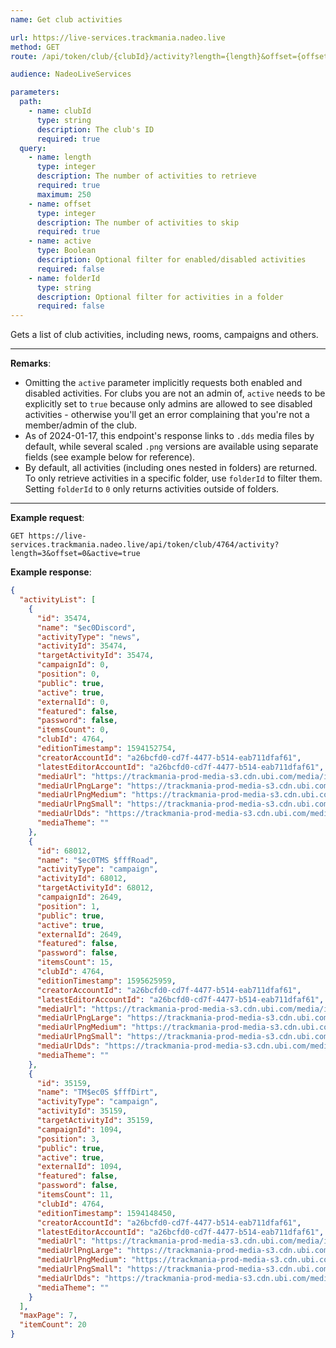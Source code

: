 ```yaml
---
name: Get club activities

url: https://live-services.trackmania.nadeo.live
method: GET
route: /api/token/club/{clubId}/activity?length={length}&offset={offset}&active={active}

audience: NadeoLiveServices

parameters:
  path:
    - name: clubId
      type: string
      description: The club's ID
      required: true
  query:
    - name: length
      type: integer
      description: The number of activities to retrieve
      required: true
      maximum: 250
    - name: offset
      type: integer
      description: The number of activities to skip
      required: true
    - name: active
      type: Boolean
      description: Optional filter for enabled/disabled activities
      required: false
    - name: folderId
      type: string
      description: Optional filter for activities in a folder
      required: false
---
```


Gets a list of club activities, including news, rooms, campaigns and others.

---

**Remarks**:

- Omitting the `active` parameter implicitly requests both enabled and disabled activities. For clubs you are not an admin of, `active` needs to be explicitly set to `true` because only admins are allowed to see disabled activities - otherwise you'll get an error complaining that you're not a member/admin of the club.
- As of 2024-01-17, this endpoint's response links to `.dds` media files by default, while several scaled `.png` versions are available using separate fields (see example below for reference).
- By default, all activities (including ones nested in folders) are returned. To only retrieve activities in a specific folder, use `folderId` to filter them. Setting `folderId` to `0` only returns activities outside of folders.

---

**Example request**:

```plain
GET https://live-services.trackmania.nadeo.live/api/token/club/4764/activity?length=3&offset=0&active=true
```

**Example response**:

```json
{
  "activityList": [
    {
      "id": 35474,
      "name": "$ec0Discord",
      "activityType": "news",
      "activityId": 35474,
      "targetActivityId": 35474,
      "campaignId": 0,
      "position": 0,
      "public": true,
      "active": true,
      "externalId": 0,
      "featured": false,
      "password": false,
      "itemsCount": 0,
      "clubId": 4764,
      "editionTimestamp": 1594152754,
      "creatorAccountId": "a26bcfd0-cd7f-4477-b514-eab711dfaf61",
      "latestEditorAccountId": "a26bcfd0-cd7f-4477-b514-eab711dfaf61",
      "mediaUrl": "https://trackmania-prod-media-s3.cdn.ubi.com/media/image/live-api/86ada7a9-f401-4832-be60-631bb63f01a4/dds/game.dds?timestamp=1705418454.dds",
      "mediaUrlPngLarge": "https://trackmania-prod-media-s3.cdn.ubi.com/media/image/live-api/86ada7a9-f401-4832-be60-631bb63f01a4/png/large.png?timestamp=1705418454.png",
      "mediaUrlPngMedium": "https://trackmania-prod-media-s3.cdn.ubi.com/media/image/live-api/86ada7a9-f401-4832-be60-631bb63f01a4/png/medium.png?timestamp=1705418454.png",
      "mediaUrlPngSmall": "https://trackmania-prod-media-s3.cdn.ubi.com/media/image/live-api/86ada7a9-f401-4832-be60-631bb63f01a4/png/small.png?timestamp=1705418454.png",
      "mediaUrlDds": "https://trackmania-prod-media-s3.cdn.ubi.com/media/image/live-api/86ada7a9-f401-4832-be60-631bb63f01a4/dds/game.dds?timestamp=1705418454.dds",
      "mediaTheme": ""
    },
    {
      "id": 68012,
      "name": "$ec0TMS $fffRoad",
      "activityType": "campaign",
      "activityId": 68012,
      "targetActivityId": 68012,
      "campaignId": 2649,
      "position": 1,
      "public": true,
      "active": true,
      "externalId": 2649,
      "featured": false,
      "password": false,
      "itemsCount": 15,
      "clubId": 4764,
      "editionTimestamp": 1595625959,
      "creatorAccountId": "a26bcfd0-cd7f-4477-b514-eab711dfaf61",
      "latestEditorAccountId": "a26bcfd0-cd7f-4477-b514-eab711dfaf61",
      "mediaUrl": "https://trackmania-prod-media-s3.cdn.ubi.com/media/image/live-api/1636a29e-bbe2-4321-acc3-a523dd2c94ef/dds/game.dds?timestamp=1705418451.dds",
      "mediaUrlPngLarge": "https://trackmania-prod-media-s3.cdn.ubi.com/media/image/live-api/1636a29e-bbe2-4321-acc3-a523dd2c94ef/png/large.png?timestamp=1705418451.png",
      "mediaUrlPngMedium": "https://trackmania-prod-media-s3.cdn.ubi.com/media/image/live-api/1636a29e-bbe2-4321-acc3-a523dd2c94ef/png/medium.png?timestamp=1705418451.png",
      "mediaUrlPngSmall": "https://trackmania-prod-media-s3.cdn.ubi.com/media/image/live-api/1636a29e-bbe2-4321-acc3-a523dd2c94ef/png/small.png?timestamp=1705418451.png",
      "mediaUrlDds": "https://trackmania-prod-media-s3.cdn.ubi.com/media/image/live-api/1636a29e-bbe2-4321-acc3-a523dd2c94ef/dds/game.dds?timestamp=1705418451.dds",
      "mediaTheme": ""
    },
    {
      "id": 35159,
      "name": "TM$ec0S $fffDirt",
      "activityType": "campaign",
      "activityId": 35159,
      "targetActivityId": 35159,
      "campaignId": 1094,
      "position": 3,
      "public": true,
      "active": true,
      "externalId": 1094,
      "featured": false,
      "password": false,
      "itemsCount": 11,
      "clubId": 4764,
      "editionTimestamp": 1594148450,
      "creatorAccountId": "a26bcfd0-cd7f-4477-b514-eab711dfaf61",
      "latestEditorAccountId": "a26bcfd0-cd7f-4477-b514-eab711dfaf61",
      "mediaUrl": "https://trackmania-prod-media-s3.cdn.ubi.com/media/image/live-api/75ff0c45-3c4b-47c9-a99c-208f8fc017d9/dds/game.dds?timestamp=1705402100.dds",
      "mediaUrlPngLarge": "https://trackmania-prod-media-s3.cdn.ubi.com/media/image/live-api/75ff0c45-3c4b-47c9-a99c-208f8fc017d9/png/large.png?timestamp=1705402100.png",
      "mediaUrlPngMedium": "https://trackmania-prod-media-s3.cdn.ubi.com/media/image/live-api/75ff0c45-3c4b-47c9-a99c-208f8fc017d9/png/medium.png?timestamp=1705402100.png",
      "mediaUrlPngSmall": "https://trackmania-prod-media-s3.cdn.ubi.com/media/image/live-api/75ff0c45-3c4b-47c9-a99c-208f8fc017d9/png/small.png?timestamp=1705402100.png",
      "mediaUrlDds": "https://trackmania-prod-media-s3.cdn.ubi.com/media/image/live-api/75ff0c45-3c4b-47c9-a99c-208f8fc017d9/dds/game.dds?timestamp=1705402100.dds",
      "mediaTheme": ""
    }
  ],
  "maxPage": 7,
  "itemCount": 20
}
```
